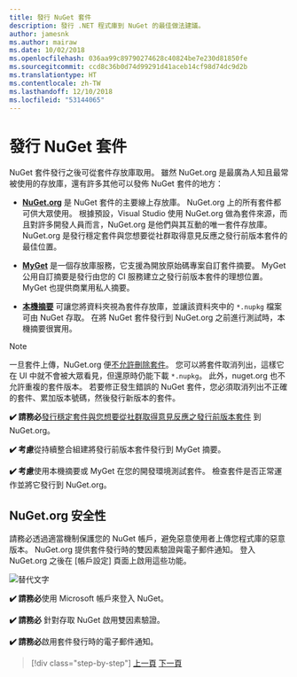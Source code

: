 ```yaml
---
title: 發行 NuGet 套件
description: 發行 .NET 程式庫到 NuGet 的最佳做法建議。
author: jamesnk
ms.author: mairaw
ms.date: 10/02/2018
ms.openlocfilehash: 036aa99c89790274628c40824be7e230d81850fe
ms.sourcegitcommit: ccd8c36b0d74d99291d41aceb14cf98d74dc9d2b
ms.translationtype: HT
ms.contentlocale: zh-TW
ms.lasthandoff: 12/10/2018
ms.locfileid: "53144065"
---
```

# <a name="publishing-a-nuget-package"></a>發行 NuGet 套件

NuGet 套件發行之後可從套件存放庫取用。 雖然 NuGet.org 是最廣為人知且最常被使用的存放庫，還有許多其他可以發佈 NuGet 套件的地方：

* **[NuGet.org](https://www.nuget.org/)** 是 NuGet 套件的主要線上存放庫。 NuGet.org 上的所有套件都可供大眾使用。 根據預設，Visual Studio 使用 NuGet.org 做為套件來源，而且對許多開發人員而言，NuGet.org 是他們與其互動的唯一套件存放庫。 NuGet.org 是發行穩定套件與您想要從社群取得意見反應之發行前版本套件的最佳位置。

* **[MyGet](https://myget.org/)** 是一個存放庫服務，它支援為開放原始碼專案自訂套件摘要。 MyGet 公用自訂摘要是發行由您的 CI 服務建立之發行前版本套件的理想位置。 MyGet 也提供商業用私人摘要。

* **[本機摘要](/nuget/hosting-packages/local-feeds)** 可讓您將資料夾視為套件存放庫，並讓該資料夾中的 `*.nupkg` 檔案可由 NuGet 存取。 在將 NuGet 套件發行到 NuGet.org 之前進行測試時，本機摘要很實用。

> [!NOTE]
> 一旦套件上傳，NuGet.org 便[不允許刪除套件](/nuget/policies/deleting-packages)。 您可以將套件取消列出，這樣它在 UI 中就不會被大眾看見，但還原時仍能下載 `*.nupkg`。 此外，nuget.org 也不允許重複的套件版本。 若要修正發生錯誤的 NuGet 套件，您必須取消列出不正確的套件、累加版本號碼，然後發行新版本的套件。

**✔️ 請務必**[發行穩定套件與您想要從社群取得意見反應之發行前版本套件](/nuget/create-packages/publish-a-package) 到 NuGet.org。

**✔️ 考慮**從持續整合組建將發行前版本套件發行到 MyGet 摘要。

**✔️ 考慮**使用本機摘要或 MyGet 在您的開發環境測試套件。 檢查套件是否正常運作並將它發行到 NuGet.org。

## <a name="nugetorg-security"></a>NuGet.org 安全性

請務必透過適當機制保護您的 NuGet 帳戶，避免惡意使用者上傳您程式庫的惡意版本。 NuGet.org 提供套件發行時的雙因素驗證與電子郵件通知。 登入 NuGet.org 之後在 [帳戶設定] 頁面上啟用這些功能。

![替代文字](./media/publish-nuget-package/nuget-2fa.png "NuGet 帳戶安全性")

**✔️ 請務必**使用 Microsoft 帳戶來登入 NuGet。

**✔️ 請務必** 針對存取 NuGet 啟用雙因素驗證。

**✔️ 請務必**啟用套件發行時的電子郵件通知。

>[!div class="step-by-step"]
>[上一頁](sourcelink.md)
>[下一頁](versioning.md)